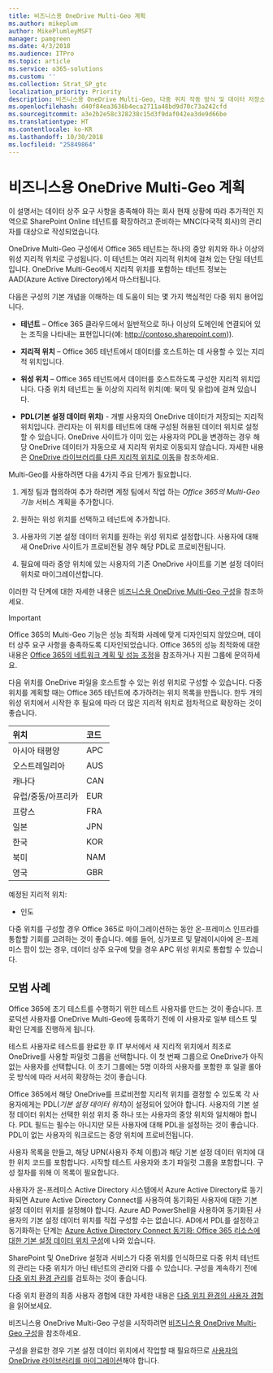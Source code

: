 ```yaml
---
title: 비즈니스용 OneDrive Multi-Geo 계획
ms.author: mikeplum
author: MikePlumleyMSFT
manager: pamgreen
ms.date: 4/3/2018
ms.audience: ITPro
ms.topic: article
ms.service: o365-solutions
ms.custom: ''
ms.collection: Strat_SP_gtc
localization_priority: Priority
description: 비즈니스용 OneDrive Multi-Geo, 다중 위치 작동 방식 및 데이터 저장소에 사용할 수 있는 지리적 위치에 대해 알아봅니다.
ms.openlocfilehash: d40f84ea3636b4eca2711a48bd9d70c73a242cfd
ms.sourcegitcommit: a3e2b2e58c328238c15d3f9daf042ea3de9d66be
ms.translationtype: HT
ms.contentlocale: ko-KR
ms.lasthandoff: 10/30/2018
ms.locfileid: "25849864"
---
```

# <a name="plan-for-onedrive-for-business-multi-geo"></a>비즈니스용 OneDrive Multi-Geo 계획

이 설명서는 데이터 상주 요구 사항을 충족해야 하는 회사 현재 상황에 따라 추가적인 지역으로 SharePoint Online 테넌트를 확장하려고 준비하는 MNC(다국적 회사)의 관리자를 대상으로 작성되었습니다.

OneDrive Multi-Geo 구성에서 Office 365 테넌트는 하나의 중앙 위치와 하나 이상의 위성 지리적 위치로 구성됩니다. 이 테넌트는 여러 지리적 위치에 걸쳐 있는 단일 테넌트입니다. OneDrive Multi-Geo에서 지리적 위치를 포함하는 테넌트 정보는 AAD(Azure Active Directory)에서 마스터됩니다. 

다음은 구성의 기본 개념을 이해하는 데 도움이 되는 몇 가지 핵심적인 다중 위치 용어입니다.

-   **테넌트** – Office 365 클라우드에서 일반적으로 하나 이상의 도메인에 연결되어 있는 조직을 나타내는 표현입니다(예: http://contoso.sharepoint.com)). 

-   **지리적 위치** – Office 365 테넌트에서 데이터를 호스트하는 데 사용할 수 있는 지리적 위치입니다.

-   **위성 위치** – Office 365 테넌트에서 데이터를 호스트하도록 구성한 지리적 위치입니다. 다중 위치 테넌트는 둘 이상의 지리적 위치(예: 북미 및 유럽)에 걸쳐 있습니다.

-   **PDL(기본 설정 데이터 위치)** - 개별 사용자의 OneDrive 데이터가 저장되는 지리적 위치입니다. 관리자는 이 위치를 테넌트에 대해 구성된 허용된 데이터 위치로 설정할 수 있습니다. OneDrive 사이트가 이미 있는 사용자의 PDL을 변경하는 경우 해당 OneDrive 데이터가 자동으로 새 지리적 위치로 이동되지 않습니다. 자세한 내용은 [OneDrive 라이브러리를 다른 지리적 위치로 이동](move-onedrive-between-geo-locations.md)을 참조하세요.

Multi-Geo를 사용하려면 다음 4가지 주요 단계가 필요합니다.

1.  계정 팀과 협의하여 추가 하려면 계정 팀에서 작업 하는 _Office 365의 Multi-Geo 기능_ 서비스 계획을 추가합니다.

2.  원하는 위성 위치를 선택하고 테넌트에 추가합니다.

3.  사용자의 기본 설정 데이터 위치를 원하는 위성 위치로 설정합니다. 사용자에 대해 새 OneDrive 사이트가 프로비전될 경우 해당 PDL로 프로비전됩니다.

4.  필요에 따라 중앙 위치에 있는 사용자의 기존 OneDrive 사이트를 기본 설정 데이터 위치로 마이그레이션합니다.

이러한 각 단계에 대한 자세한 내용은 [비즈니스용 OneDrive Multi-Geo 구성](multi-geo-tenant-configuration.md)을 참조하세요.

> [!IMPORTANT]
> Office 365의 Multi-Geo 기능은 성능 최적화 사례에 맞게 디자인되지 않았으며, 데이터 상주 요구 사항을 충족하도록 디자인되었습니다. Office 365의 성능 최적화에 대한 내용은 [Office 365의 네트워크 계획 및 성능 조정](https://support.office.com/article/e5f1228c-da3c-4654-bf16-d163daee8848)을 참조하거나 지원 그룹에 문의하세요.

다음 위치를 OneDrive 파일을 호스트할 수 있는 위성 위치로 구성할 수 있습니다. 다중 위치를 계획할 때는 Office 365 테넌트에 추가하려는 위치 목록을 만듭니다. 한두 개의 위성 위치에서 시작한 후 필요에 따라 더 많은 지리적 위치로 점차적으로 확장하는 것이 좋습니다.

<table>
<thead>
<tr class="header">
<th align="left"><strong>위치</strong></th>
<th align="left"><strong>코드</strong></th>
</tr>
</thead>
<tbody>
<tr class="odd">
<td align="left">아시아 태평양</td>
<td align="left">APC</td>
</tr>
<tr class="even">
<td align="left">오스트레일리아</td>
<td align="left">AUS</td>
</tr>
<tr class="odd">
<td align="left">캐나다</td>
<td align="left">CAN</td>
</tr>
<tr class="even">
<td align="left">유럽/중동/아프리카</td>
<td align="left">EUR</td>
</tr>
<tr class="odd">
<td align="left">프랑스</td>
<td align="left">FRA</td>
</tr>
<tr class="odd">
<td align="left">일본</td>
<td align="left">JPN</td>
</tr>
<tr class="even">
<td align="left">한국</td>
<td align="left">KOR</td>
</tr>
<tr class="odd">
<td align="left">북미</td>
<td align="left">NAM</td>
</tr>
<tr class="odd">
<td align="left">영국</td>
<td align="left">GBR</td>
</tr>
</tbody>
</table>

예정된 지리적 위치:
  
- 인도

다중 위치를 구성할 경우 Office 365로 마이그레이션하는 동안 온-프레미스 인프라를 통합할 기회를 고려하는 것이 좋습니다. 예를 들어, 싱가포르 및 말레이시아에 온-프레미스 팜이 있는 경우, 데이터 상주 요구에 맞을 경우 APC 위성 위치로 통합할 수 있습니다.

## <a name="best-practices"></a>모범 사례

Office 365에 초기 테스트를 수행하기 위한 테스트 사용자를 만드는 것이 좋습니다. 프로덕션 사용자를 OneDrive Multi-Geo에 등록하기 전에 이 사용자로 일부 테스트 및 확인 단계를 진행하게 됩니다.

테스트 사용자로 테스트를 완료한 후 IT 부서에서 새 지리적 위치에서 최초로 OneDrive를 사용할 파일럿 그룹을 선택합니다. 이 첫 번째 그룹으로 OneDrive가 아직 없는 사용자를 선택합니다. 이 초기 그룹에는 5명 이하의 사용자를 포함한 후 일괄 롤아웃 방식에 따라 서서히 확장하는 것이 좋습니다.

Office 365에서 해당 OneDrive를 프로비전할 지리적 위치를 결정할 수 있도록 각 사용자에게는 PDL(*기본 설정 데이터 위치*)이 설정되어 있어야 합니다. 사용자의 기본 설정 데이터 위치는 선택한 위성 위치 중 하나 또는 사용자의 중앙 위치와 일치해야 합니다. PDL 필드는 필수는 아니지만 모든 사용자에 대해 PDL을 설정하는 것이 좋습니다. PDL이 없는 사용자의 워크로드는 중앙 위치에 프로비전됩니다.   

사용자 목록을 만들고, 해당 UPN(사용자 주체 이름)과 해당 기본 설정 데이터 위치에 대한 위치 코드를 포함합니다. 시작할 테스트 사용자와 초기 파일럿 그룹을 포함합니다. 구성 절차를 위해 이 목록이 필요합니다.

사용자가 온-프레미스 Active Directory 시스템에서 Azure Active Directory로 동기화되면 Azure Active Directory Connect를 사용하여 동기화된 사용자에 대한 기본 설정 데이터 위치를 설정해야 합니다. Azure AD PowerShell을 사용하여 동기화된 사용자의 기본 설정 데이터 위치를 직접 구성할 수는 없습니다. AD에서 PDL를 설정하고 동기화하는 단계는 [Azure Active Directory Connect 동기화: Office 365 리소스에 대한 기본 설정 데이터 위치 구성](https://docs.microsoft.com/ko-KR/azure/active-directory/connect/active-directory-aadconnectsync-feature-preferreddatalocation)에 나와 있습니다.

SharePoint 및 OneDrive 설정과 서비스가 다중 위치를 인식하므로 다중 위치 테넌트의 관리는 다중 위치가 아닌 테넌트의 관리와 다를 수 있습니다. 구성을 계속하기 전에 [다중 위치 환경 관리](administering-a-multi-geo-environment.md)를 검토하는 것이 좋습니다.

다중 위치 환경의 최종 사용자 경험에 대한 자세한 내용은 [다중 위치 환경의 사용자 경험](multi-geo-user-experience.md)을 읽어보세요.

비즈니스용 OneDrive Multi-Geo 구성을 시작하려면 [비즈니스용 OneDrive Multi-Geo 구성](multi-geo-tenant-configuration.md)을 참조하세요.

구성을 완료한 경우 기본 설정 데이터 위치에서 작업할 때 필요하므로 [사용자의 OneDrive 라이브러리를 마이그레이션](move-onedrive-between-geo-locations.md)해야 합니다.
